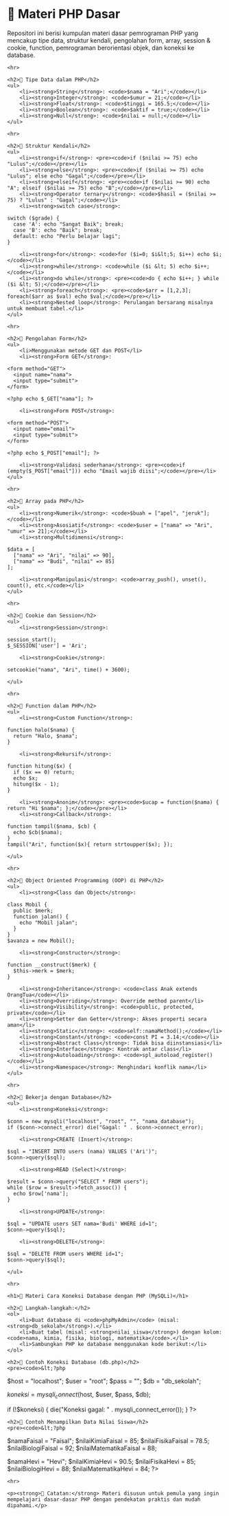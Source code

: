 <!DOCTYPE html>
<html lang="id">
<head>
    <meta charset="UTF-8">
    <title>📘 Materi PHP Dasar & Koneksi Database</title>
</head>
<body>
    <h1>📘 Materi PHP Dasar</h1>
    <p>Repositori ini berisi kumpulan materi dasar pemrograman PHP yang mencakup tipe data, struktur kendali, pengolahan form, array, session & cookie, function, pemrograman berorientasi objek, dan koneksi ke database.</p>

    <hr>

    <h2>🔹 Tipe Data dalam PHP</h2>
    <ul>
        <li><strong>String</strong>: <code>$nama = "Ari";</code></li>
        <li><strong>Integer</strong>: <code>$umur = 21;</code></li>
        <li><strong>Float</strong>: <code>$tinggi = 165.5;</code></li>
        <li><strong>Boolean</strong>: <code>$aktif = true;</code></li>
        <li><strong>Null</strong>: <code>$nilai = null;</code></li>
    </ul>

    <hr>

    <h2>🔹 Struktur Kendali</h2>
    <ul>
        <li><strong>if</strong>: <pre><code>if ($nilai >= 75) echo "Lulus";</code></pre></li>
        <li><strong>else</strong>: <pre><code>if ($nilai >= 75) echo "Lulus"; else echo "Gagal";</code></pre></li>
        <li><strong>elseif</strong>: <pre><code>if ($nilai >= 90) echo "A"; elseif ($nilai >= 75) echo "B";</code></pre></li>
        <li><strong>Operator ternary</strong>: <code>$hasil = ($nilai >= 75) ? "Lulus" : "Gagal";</code></li>
        <li><strong>switch case</strong>: 
<pre><code>switch ($grade) {
  case 'A': echo "Sangat Baik"; break;
  case 'B': echo "Baik"; break;
  default: echo "Perlu belajar lagi";
}</code></pre></li>
        <li><strong>for</strong>: <code>for ($i=0; $i&lt;5; $i++) echo $i;</code></li>
        <li><strong>while</strong>: <code>while ($i &lt; 5) echo $i++;</code></li>
        <li><strong>do while</strong>: <pre><code>do { echo $i++; } while ($i &lt; 5);</code></pre></li>
        <li><strong>foreach</strong>: <pre><code>$arr = [1,2,3]; foreach($arr as $val) echo $val;</code></pre></li>
        <li><strong>Nested loop</strong>: Perulangan bersarang misalnya untuk membuat tabel.</li>
    </ul>

    <hr>

    <h2>🔹 Pengolahan Form</h2>
    <ul>
        <li>Menggunakan metode GET dan POST</li>
        <li><strong>Form GET</strong>: 
<pre><code>&lt;form method="GET"&gt;
  &lt;input name="nama"&gt;
  &lt;input type="submit"&gt;
&lt;/form&gt;

&lt;?php echo $_GET["nama"]; ?&gt;</code></pre></li>
        <li><strong>Form POST</strong>: 
<pre><code>&lt;form method="POST"&gt;
  &lt;input name="email"&gt;
  &lt;input type="submit"&gt;
&lt;/form&gt;

&lt;?php echo $_POST["email"]; ?&gt;</code></pre></li>
        <li><strong>Validasi sederhana</strong>: <pre><code>if (empty($_POST["email"])) echo "Email wajib diisi";</code></pre></li>
    </ul>

    <hr>

    <h2>🔹 Array pada PHP</h2>
    <ul>
        <li><strong>Numerik</strong>: <code>$buah = ["apel", "jeruk"];</code></li>
        <li><strong>Asosiatif</strong>: <code>$user = ["nama" => "Ari", "umur" => 21];</code></li>
        <li><strong>Multidimensi</strong>: 
<pre><code>$data = [
  ["nama" => "Ari", "nilai" => 90],
  ["nama" => "Budi", "nilai" => 85]
];</code></pre></li>
        <li><strong>Manipulasi</strong>: <code>array_push(), unset(), count(), etc.</code></li>
    </ul>

    <hr>

    <h2>🔹 Cookie dan Session</h2>
    <ul>
        <li><strong>Session</strong>: 
<pre><code>session_start();
$_SESSION['user'] = 'Ari';</code></pre></li>
        <li><strong>Cookie</strong>: 
<pre><code>setcookie("nama", "Ari", time() + 3600);</code></pre></li>
    </ul>

    <hr>

    <h2>🔹 Function dalam PHP</h2>
    <ul>
        <li><strong>Custom Function</strong>: 
<pre><code>function halo($nama) {
  return "Halo, $nama";
}</code></pre></li>
        <li><strong>Rekursif</strong>: 
<pre><code>function hitung($x) {
  if ($x == 0) return;
  echo $x;
  hitung($x - 1);
}</code></pre></li>
        <li><strong>Anonim</strong>: <pre><code>$ucap = function($nama) { return "Hi $nama"; };</code></pre></li>
        <li><strong>Callback</strong>: 
<pre><code>function tampil($nama, $cb) {
  echo $cb($nama);
}
tampil("Ari", function($x){ return strtoupper($x); });</code></pre></li>
    </ul>

    <hr>

    <h2>🔹 Object Oriented Programming (OOP) di PHP</h2>
    <ul>
        <li><strong>Class dan Object</strong>: 
<pre><code>class Mobil {
  public $merk;
  function jalan() {
    echo "Mobil jalan";
  }
}
$avanza = new Mobil();</code></pre></li>
        <li><strong>Constructor</strong>: 
<pre><code>function __construct($merk) {
  $this->merk = $merk;
}</code></pre></li>
        <li><strong>Inheritance</strong>: <code>class Anak extends OrangTua</code></li>
        <li><strong>Overriding</strong>: Override method parent</li>
        <li><strong>Visibility</strong>: <code>public, protected, private</code></li>
        <li><strong>Setter dan Getter</strong>: Akses properti secara aman</li>
        <li><strong>Static</strong>: <code>self::namaMethod();</code></li>
        <li><strong>Constant</strong>: <code>const PI = 3.14;</code></li>
        <li><strong>Abstract Class</strong>: Tidak bisa diinstansiasi</li>
        <li><strong>Interface</strong>: Kontrak antar class</li>
        <li><strong>Autoloading</strong>: <code>spl_autoload_register()</code></li>
        <li><strong>Namespace</strong>: Menghindari konflik nama</li>
    </ul>

    <hr>

    <h2>🔹 Bekerja dengan Database</h2>
    <ul>
        <li><strong>Koneksi</strong>: 
<pre><code>$conn = new mysqli("localhost", "root", "", "nama_database");
if ($conn->connect_error) die("Gagal: " . $conn->connect_error);</code></pre></li>
        <li><strong>CREATE (Insert)</strong>: 
<pre><code>$sql = "INSERT INTO users (nama) VALUES ('Ari')";
$conn->query($sql);</code></pre></li>
        <li><strong>READ (Select)</strong>: 
<pre><code>$result = $conn->query("SELECT * FROM users");
while ($row = $result->fetch_assoc()) {
  echo $row['nama'];
}</code></pre></li>
        <li><strong>UPDATE</strong>: 
<pre><code>$sql = "UPDATE users SET nama='Budi' WHERE id=1";
$conn->query($sql);</code></pre></li>
        <li><strong>DELETE</strong>: 
<pre><code>$sql = "DELETE FROM users WHERE id=1";
$conn->query($sql);</code></pre></li>
    </ul>

    <hr>

    <h1>📘 Materi Cara Koneksi Database dengan PHP (MySQLi)</h1>

    <h2>📌 Langkah-langkah:</h2>
    <ol>
        <li>Buat database di <code>phpMyAdmin</code> (misal: <strong>db_sekolah</strong>).</li>
        <li>Buat tabel (misal: <strong>nilai_siswa</strong>) dengan kolom: <code>nama, kimia, fisika, biologi, matematika</code>.</li>
        <li>Sambungkan PHP ke database menggunakan kode berikut:</li>
    </ol>

    <h2>🔌 Contoh Koneksi Database (db.php)</h2>
    <pre><code>&lt;?php
$host = "localhost";
$user = "root";
$pass = "";
$db   = "db_sekolah";

$koneksi = mysqli_connect($host, $user, $pass, $db);

if (!$koneksi) {
    die("Koneksi gagal: " . mysqli_connect_error());
}
?&gt;</code></pre>

    <h2>📄 Contoh Menampilkan Data Nilai Siswa</h2>
    <pre><code>&lt;?php
$namaFaisal = "Faisal";
$nilaiKimiaFaisal = 85;
$nilaiFisikaFaisal = 78.5;
$nilaiBiologiFaisal = 92;
$nilaiMatematikaFaisal = 88;

$namaHevi = "Hevi";
$nilaiKimiaHevi = 90.5;
$nilaiFisikaHevi = 85;
$nilaiBiologiHevi = 88;
$nilaiMatematikaHevi = 84;
?&gt;</code></pre>

    <hr>

    <p><strong>📌 Catatan:</strong> Materi disusun untuk pemula yang ingin mempelajari dasar-dasar PHP dengan pendekatan praktis dan mudah dipahami.</p>
</body>
</html>
